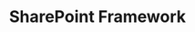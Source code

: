 ---
title: "SharePoint Framework"
presenter: "Presented by the Community"
occurrence: "Bi-weekly on Thursdays"
time: "7:00 AM PT / 3:00 PM GMT"
joinUrl: "https://aka.ms/spdev-spfx-call-join"
inviteUrl: "https://aka.ms/spdev-spfx-call"
youtubeUrl: "https://www.youtube.com/playlist?list=PLR9nK3mnD-OXdcwfcHGsGr78nHWLRsv1x"
weight: 20
uid: "040000008200E00074C5B7101A82E00800000000CE03C195278ADA010000000000000000100000001D5D5DA85E858D45B9A47028FB60C7F2"
---